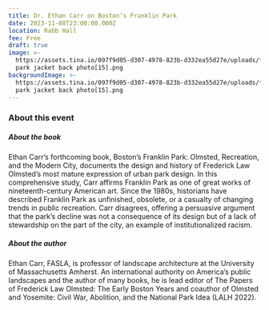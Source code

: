```yaml
---
title: Dr. Ethan Carr on Boston’s Franklin Park
date: 2023-11-08T23:00:00.000Z
location: Rabb Hall
fee: Free
draft: true
image: >-
  https://assets.tina.io/097f9d05-d307-4978-823b-d332ea55d27e/uploads/franklin
  park jacket back photo[15].png
backgroundImage: >-
  https://assets.tina.io/097f9d05-d307-4978-823b-d332ea55d27e/uploads/franklin
  park jacket back photo[15].png
---
```


### About this event 

##### About the book 

Ethan Carr’s forthcoming book, Boston’s Franklin Park: Olmsted, Recreation, and the Modern City, documents the design and history of Frederick Law Olmsted’s most mature expression of urban park design. In this comprehensive study, Carr affirms Franklin Park as one of great works of nineteenth-century American art. Since the 1980s, historians have described Franklin Park as unfinished, obsolete, or a casualty of changing trends in public recreation. Carr disagrees, offering a persuasive argument that the park’s decline was not a consequence of its design but of a lack of stewardship on the part of the city, an example of institutionalized racism.

##### About the author

Ethan Carr, FASLA, is professor of landscape architecture at the University of Massachusetts Amherst. An international authority on America’s public landscapes and the author of many books, he is lead editor of The Papers of Frederick Law Olmsted: The Early Boston Years and coauthor of Olmsted and Yosemite: Civil War, Abolition, and the National Park Idea (LALH 2022). 

 

 

